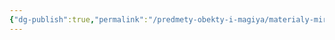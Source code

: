 ```yaml
---
{"dg-publish":true,"permalink":"/predmety-obekty-i-magiya/materialy-mira/mifril/","dgPassFrontmatter":true}
---
```


